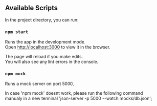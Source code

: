 ## Available Scripts

In the project directory, you can run:

### `npm start`

Runs the app in the development mode.\
Open [http://localhost:3000](http://localhost:3000) to view it in the browser.

The page will reload if you make edits.\
You will also see any lint errors in the console.

### `npm mock`

Runs a mock server on port 5000,

In case 'npm mock' doesnt work, please run the following command manualy
in a new terminal
'json-server -p 5000 --watch mocks/db.json';
